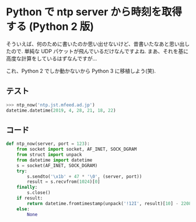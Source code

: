 # Python で ntp server から時刻を取得する (Python 2 版)

そういえば、何のために書いたのか思い出せないけど、昔書いたなあと思い出したので.
単純な UDP パケットが飛んでいるだけなんですよね.
まあ、それを基に高度な計算をしているはずなんですが...

これ、Python 2 でしか動かないから Python 3 に移植しよう(笑).

## テスト

```python
>>> ntp_now('ntp.jst.mfeed.ad.jp')
datetime.datetime(2019, 4, 28, 21, 18, 22)
```

## コード

```python
def ntp_now(server, port = 123):
    from socket import socket, AF_INET, SOCK_DGRAM
    from struct import unpack
    from datetime import datetime
    s = socket(AF_INET, SOCK_DGRAM)
    try:
        s.sendto('\x1b' + 47 * '\0', (server, port))
        result = s.recvfrom(1024)[0]
    finally:
        s.close()
    if result:
        return datetime.fromtimestamp(unpack('!12I', result)[10] - 2208988800L)
    else:
        None
```
